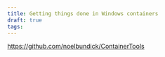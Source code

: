 ```yaml
---
title: Getting things done in Windows containers
draft: true
tags:
---
```


https://github.com/noelbundick/ContainerTools
